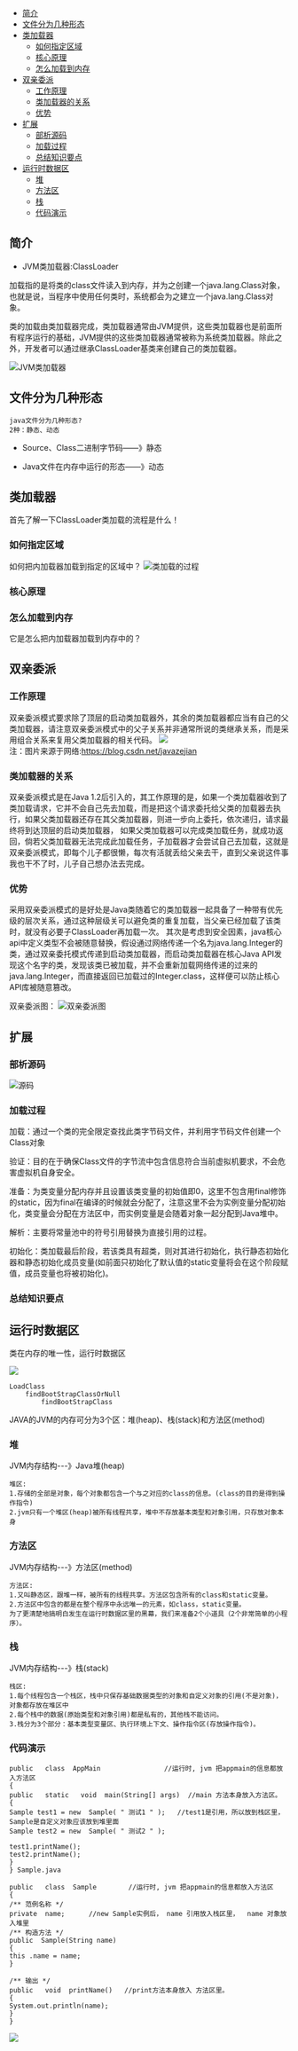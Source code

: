 <!-- TOC -->

- [简介](#简介)
- [文件分为几种形态](#文件分为几种形态)
- [类加载器](#类加载器)
    - [如何指定区域](#如何指定区域)
    - [核心原理](#核心原理)
    - [怎么加载到内存](#怎么加载到内存)
- [双亲委派](#双亲委派)
    - [工作原理](#工作原理)
    - [类加载器的关系](#类加载器的关系)
    - [优势](#优势)
- [扩展](#扩展)
    - [部析源码](#部析源码)
    - [加载过程](#加载过程)
    - [总结知识要点](#总结知识要点)
- [运行时数据区](#运行时数据区)
    - [堆](#堆)
    - [方法区](#方法区)
    - [栈](#栈)
    - [代码演示](#代码演示)

<!-- TOC -->

## 简介

- JVM类加载器:ClassLoader

加载指的是将类的class文件读入到内存，并为之创建一个java.lang.Class对象，也就是说，当程序中使用任何类时，系统都会为之建立一个java.lang.Class对象。

类的加载由类加载器完成，类加载器通常由JVM提供，这些类加载器也是前面所有程序运行的基础，JVM提供的这些类加载器通常被称为系统类加载器。除此之外，开发者可以通过继承ClassLoader基类来创建自己的类加载器。

![JVM类加载器](https://i.loli.net/2019/07/03/5d1ca4e6bc61172562.png)

## 文件分为几种形态

    java文件分为几种形态?
    2种：静态、动态
    
- Source、Class二进制字节码——》静态

- Java文件在内存中运行的形态——》动态

## 类加载器

首先了解一下ClassLoader类加载的流程是什么！

### 如何指定区域

如何把内加载器加载到指定的区域中？
![类加载的过程](https://i.loli.net/2019/07/04/5d1db5b0839d739592.png)

### 核心原理

### 怎么加载到内存

它是怎么把内加载器加载到内存中的？

## 双亲委派

### 工作原理

双亲委派模式要求除了顶层的启动类加载器外，其余的类加载器都应当有自己的父类加载器，请注意双亲委派模式中的父子关系并非通常所说的类继承关系，而是采用组合关系来复用父类加载器的相关代码。
![](https://i.loli.net/2019/07/04/5d1dba8c0578898053.png)<br>
注：图片来源于网络:https://blog.csdn.net/javazejian

### 类加载器的关系

双亲委派模式是在Java 1.2后引入的，其工作原理的是，如果一个类加载器收到了类加载请求，它并不会自己先去加载，而是把这个请求委托给父类的加载器去执行，如果父类加载器还存在其父类加载器，则进一步向上委托，依次递归，请求最终将到达顶层的启动类加载器，
如果父类加载器可以完成类加载任务，就成功返回，倘若父类加载器无法完成此加载任务，子加载器才会尝试自己去加载，这就是双亲委派模式，即每个儿子都很懒，每次有活就丢给父亲去干，直到父亲说这件事我也干不了时，儿子自己想办法去完成。

### 优势

采用双亲委派模式的是好处是Java类随着它的类加载器一起具备了一种带有优先级的层次关系，通过这种层级关可以避免类的重复加载，当父亲已经加载了该类时，就没有必要子ClassLoader再加载一次。
其次是考虑到安全因素，java核心api中定义类型不会被随意替换，假设通过网络传递一个名为java.lang.Integer的类，通过双亲委托模式传递到启动类加载器，而启动类加载器在核心Java API发现这个名字的类，发现该类已被加载，并不会重新加载网络传递的过来的java.lang.Integer，而直接返回已加载过的Integer.class，这样便可以防止核心API库被随意篡改。

双亲委派图：
![双亲委派图](https://i.loli.net/2019/07/04/5d1db85d7663557061.png)

## 扩展
### 部析源码
![源码](https://i.loli.net/2019/07/03/5d1ca3485322194295.png)

### 加载过程

加载：通过一个类的完全限定查找此类字节码文件，并利用字节码文件创建一个Class对象

验证：目的在于确保Class文件的字节流中包含信息符合当前虚拟机要求，不会危害虚拟机自身安全。

准备：为类变量分配内存并且设置该类变量的初始值即0，这里不包含用final修饰的static，因为final在编译的时候就会分配了，注意这里不会为实例变量分配初始化，类变量会分配在方法区中，而实例变量是会随着对象一起分配到Java堆中。

解析：主要将常量池中的符号引用替换为直接引用的过程。

初始化：类加载最后阶段，若该类具有超类，则对其进行初始化，执行静态初始化器和静态初始化成员变量(如前面只初始化了默认值的static变量将会在这个阶段赋值，成员变量也将被初始化)。

### 总结知识要点

## 运行时数据区

类在内存的唯一性，运行时数据区

![](https://i.loli.net/2019/07/03/5d1ca8c56275b47502.png)
```
LoadClass
    findBootStrapClassOrNull
        findBootStrapClass
```
JAVA的JVM的内存可分为3个区：堆(heap)、栈(stack)和方法区(method) 

### 堆
JVM内存结构---》Java堆(heap)
```
堆区: 
1.存储的全部是对象，每个对象都包含一个与之对应的class的信息。(class的目的是得到操作指令) 
2.jvm只有一个堆区(heap)被所有线程共享，堆中不存放基本类型和对象引用，只存放对象本身 
```

### 方法区
JVM内存结构---》方法区(method)
```
方法区: 
1.又叫静态区，跟堆一样，被所有的线程共享。方法区包含所有的class和static变量。 
2.方法区中包含的都是在整个程序中永远唯一的元素，如class，static变量。 
为了更清楚地搞明白发生在运行时数据区里的黑幕，我们来准备2个小道具（2个非常简单的小程序）。
```

### 栈
JVM内存结构---》栈(stack)

```
栈区: 
1.每个线程包含一个栈区，栈中只保存基础数据类型的对象和自定义对象的引用(不是对象)，对象都存放在堆区中 
2.每个栈中的数据(原始类型和对象引用)都是私有的，其他栈不能访问。 
3.栈分为3个部分：基本类型变量区、执行环境上下文、操作指令区(存放操作指令)。
``` 

### 代码演示

```
public   class  AppMain                //运行时, jvm 把appmain的信息都放入方法区    
{    
public   static   void  main(String[] args)  //main 方法本身放入方法区。    
{    
Sample test1 = new  Sample( " 测试1 " );   //test1是引用，所以放到栈区里， Sample是自定义对象应该放到堆里面    
Sample test2 = new  Sample( " 测试2 " );    
 
test1.printName();    
test2.printName();    
}    
} Sample.java    
  
public   class  Sample        //运行时, jvm 把appmain的信息都放入方法区    
{    
/** 范例名称 */    
private  name;      //new Sample实例后， name 引用放入栈区里，  name 对象放入堆里    
/** 构造方法 */    
public  Sample(String name)    
{    
this .name = name;    
}    
  
/** 输出 */    
public   void  printName()   //print方法本身放入 方法区里。    
{    
System.out.println(name);    
}    
}   
```
![](https://i.loli.net/2019/07/04/5d1dbcebc6eb144876.png)

